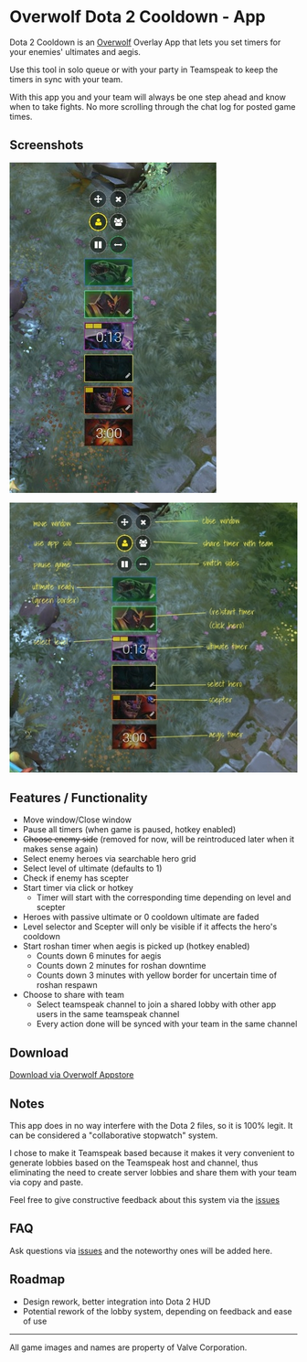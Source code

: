 # Overwolf Dota 2 Cooldown - App

Dota 2 Cooldown is an [Overwolf](http://overwolf.com/) Overlay App that lets you set timers for your enemies' ultimates and aegis.

Use this tool in solo queue or with your party in Teamspeak to keep the timers in sync with your team.

With this app you and your team will always be one step ahead and know when to take fights. No more scrolling through the chat log for posted game times.

## Screenshots

![UI Screenshot](images/02-ui-sample-1.jpg)

![UI Screenshot](images/06-ui-explained.jpg)

## Features / Functionality

* Move window/Close window
* Pause all timers (when game is paused, hotkey enabled)
* ~~Choose enemy side~~ (removed for now, will be reintroduced later when it makes sense again)
* Select enemy heroes via searchable hero grid
* Select level of ultimate (defaults to 1)
* Check if enemy has scepter
* Start timer via click or hotkey
    * Timer will start with the corresponding time depending on level and scepter
* Heroes with passive ultimate or 0 cooldown ultimate are faded
* Level selector and Scepter will only be visible if it affects the hero's cooldown
* Start roshan timer when aegis is picked up (hotkey enabled)
    * Counts down 6 minutes for aegis
    * Counts down 2 minutes for roshan downtime
    * Counts down 3 minutes with yellow border for uncertain time of roshan respawn
* Choose to share with team
    * Select teamspeak channel to join a shared lobby with other app users in the same teamspeak channel
    * Every action done will be synced with your team in the same channel

## Download

[Download via Overwolf Appstore](http://www.overwolf.com/apps/tsgw2_contest/#!appId=kdolboidhdecelphejhihfnjnfnncjehojcgleod)

## Notes

This app does in no way interfere with the Dota 2 files, so it is 100% legit. It can be considered a "collaborative stopwatch" system.

I chose to make it Teamspeak based because it makes it very convenient to generate lobbies based on the Teamspeak host and channel, thus eliminating the need to create server lobbies and share them with your team via copy and paste.

Feel free to give constructive feedback about this system via the [issues](https://github.com/bontscho/overwolf-dota2-cooldown/issues)

## FAQ

Ask questions via [issues](https://github.com/bontscho/overwolf-dota2-cooldown/issues) and the noteworthy ones will be added here.

## Roadmap

* Design rework, better integration into Dota 2 HUD
* Potential rework of the lobby system, depending on feedback and ease of use

--------------------
All game images and names are property of Valve Corporation.
